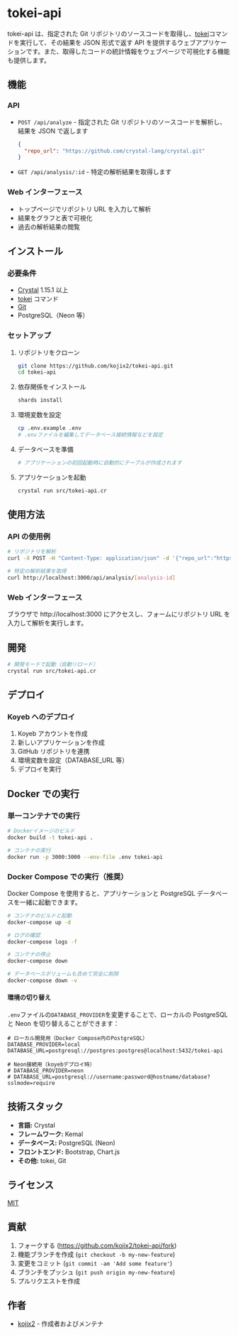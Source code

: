 # tokei-api

tokei-api は、指定された Git リポジトリのソースコードを取得し、[tokei](https://github.com/XAMPPRocky/tokei)コマンドを実行して、その結果を JSON 形式で返す API を提供するウェブアプリケーションです。また、取得したコードの統計情報をウェブページで可視化する機能も提供します。

## 機能

### API

- `POST /api/analyze` - 指定された Git リポジトリのソースコードを解析し、結果を JSON で返します

  ```json
  {
    "repo_url": "https://github.com/crystal-lang/crystal.git"
  }
  ```

- `GET /api/analysis/:id` - 特定の解析結果を取得します

### Web インターフェース

- トップページでリポジトリ URL を入力して解析
- 結果をグラフと表で可視化
- 過去の解析結果の閲覧

## インストール

### 必要条件

- [Crystal](https://crystal-lang.org/) 1.15.1 以上
- [tokei](https://github.com/XAMPPRocky/tokei) コマンド
- [Git](https://git-scm.com/)
- PostgreSQL（Neon 等）

### セットアップ

1. リポジトリをクローン

   ```bash
   git clone https://github.com/kojix2/tokei-api.git
   cd tokei-api
   ```

2. 依存関係をインストール

   ```bash
   shards install
   ```

3. 環境変数を設定

   ```bash
   cp .env.example .env
   # .envファイルを編集してデータベース接続情報などを設定
   ```

4. データベースを準備

   ```bash
   # アプリケーションの初回起動時に自動的にテーブルが作成されます
   ```

5. アプリケーションを起動
   ```bash
   crystal run src/tokei-api.cr
   ```

## 使用方法

### API の使用例

```bash
# リポジトリを解析
curl -X POST -H "Content-Type: application/json" -d '{"repo_url":"https://github.com/crystal-lang/crystal.git"}' http://localhost:3000/api/analyze

# 特定の解析結果を取得
curl http://localhost:3000/api/analysis/[analysis-id]
```

### Web インターフェース

ブラウザで http://localhost:3000 にアクセスし、フォームにリポジトリ URL を入力して解析を実行します。

## 開発

```bash
# 開発モードで起動（自動リロード）
crystal run src/tokei-api.cr
```

## デプロイ

### Koyeb へのデプロイ

1. Koyeb アカウントを作成
2. 新しいアプリケーションを作成
3. GitHub リポジトリを連携
4. 環境変数を設定（DATABASE_URL 等）
5. デプロイを実行

## Docker での実行

### 単一コンテナでの実行

```bash
# Dockerイメージのビルド
docker build -t tokei-api .

# コンテナの実行
docker run -p 3000:3000 --env-file .env tokei-api
```

### Docker Compose での実行（推奨）

Docker Compose を使用すると、アプリケーションと PostgreSQL データベースを一緒に起動できます。

```bash
# コンテナのビルドと起動
docker-compose up -d

# ログの確認
docker-compose logs -f

# コンテナの停止
docker-compose down

# データベースボリュームも含めて完全に削除
docker-compose down -v
```

#### 環境の切り替え

`.env`ファイルの`DATABASE_PROVIDER`を変更することで、ローカルの PostgreSQL と Neon を切り替えることができます：

```
# ローカル開発用（Docker Compose内のPostgreSQL）
DATABASE_PROVIDER=local
DATABASE_URL=postgresql://postgres:postgres@localhost:5432/tokei-api

# Neon接続用（koyebデプロイ時）
# DATABASE_PROVIDER=neon
# DATABASE_URL=postgresql://username:password@hostname/database?sslmode=require
```

## 技術スタック

- **言語:** Crystal
- **フレームワーク:** Kemal
- **データベース:** PostgreSQL (Neon)
- **フロントエンド:** Bootstrap, Chart.js
- **その他:** tokei, Git

## ライセンス

[MIT](LICENSE)

## 貢献

1. フォークする (<https://github.com/kojix2/tokei-api/fork>)
2. 機能ブランチを作成 (`git checkout -b my-new-feature`)
3. 変更をコミット (`git commit -am 'Add some feature'`)
4. ブランチをプッシュ (`git push origin my-new-feature`)
5. プルリクエストを作成

## 作者

- [kojix2](https://github.com/kojix2) - 作成者およびメンテナ

